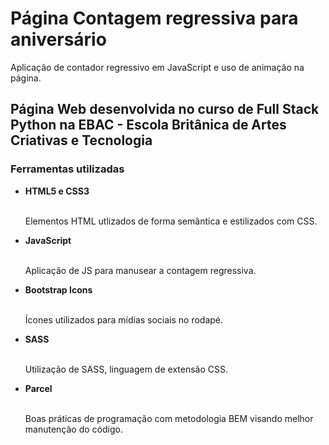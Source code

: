 # Página Contagem regressiva para aniversário

Aplicação de contador regressivo em JavaScript e uso de animação na página.

## Página Web desenvolvida no curso de Full Stack Python na EBAC - Escola Britânica de Artes Criativas e Tecnologia

### Ferramentas utilizadas

<ul>
    <li><b>HTML5 e CSS3</b></li><br>
    <p>Elementos HTML utlizados de forma semântica e estilizados com CSS.</p>
    <li><b>JavaScript</b></li><br>
    <p>Aplicação de JS para manusear a contagem regressiva.</p>
    <li><b>Bootstrap Icons</b></li><br>
    <p>Ícones utilizados para mídias sociais no rodapé.</p>
    <li><b>SASS</b></li><br>
    <p>Utilização de SASS, linguagem de extensão CSS.</p>
    <li><b>Parcel</b></li><br>
    <p>Boas práticas de programação com metodologia BEM visando melhor manutenção do código.</p>
</ul>
    
    